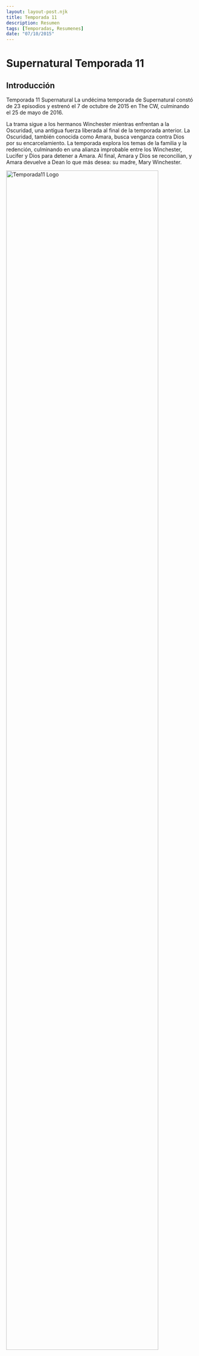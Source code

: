 ```yaml
---
layout: layout-post.njk
title: Temporada 11
description: Resumen
tags: [Temporadas, Resumenes]
date: "07/10/2015"
---
```

# Supernatural Temporada 11

## Introducción

</article>

<section class="row"> <article class="col-12 col-md-4"> Temporada 11 Supernatural La undécima temporada de Supernatural constó de 23 episodios y estrenó el 7 de octubre de 2015 en The CW, culminando el 25 de mayo de 2016.

La trama sigue a los hermanos Winchester mientras enfrentan a la Oscuridad, una antigua fuerza liberada al final de la temporada anterior. La Oscuridad, también conocida como Amara, busca venganza contra Dios por su encarcelamiento. La temporada explora los temas de la familia y la redención, culminando en una alianza improbable entre los Winchester, Lucifer y Dios para detener a Amara. Al final, Amara y Dios se reconcilian, y Amara devuelve a Dean lo que más desea: su madre, Mary Winchester. </article>
<article class="col-12 col-md-4"> <img src="/code/img/S11Logo.jpg" alt="Temporada11 Logo " width="90%" height="auto" class="img-fluid"> </article>

<article class="col-12 col-md-4">  <table class="table table-dark">
            <thead>
              <tr>
                <th scope="col" class="text-center">Capitulos</th>
              </tr>
            </thead>
            <tbody class="table-group-divider">
              <tr>
                <td>23 Capitulos</td> 
              </tr>
              <tr>
                <td>Duración por capitulo</td>
                <td>
                <li>35-45 minutos</li>
                </td>
              </tr>
              </tr>
            </tbody>
          </table>  
          </article>
